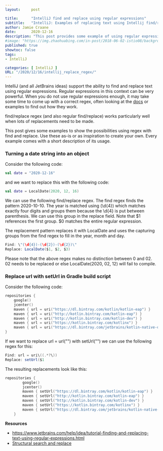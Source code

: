 ```yaml
---
layout:     post

title:      "IntelliJ find and replace using regular expressions"
subtitle:   "IntelliJ: Examples of replacing text using Intellij find/replace with regular expressions"
author: Jamie Craane
date:       2020-12-16
description: "This post provides some example of using regular expressions with IntelliJ find and replace function."
#image: "https://img.zhaohuabing.com/in-post/2018-06-02-istio08/background.jpg"
published: true
showtoc: false
tags:
- IntelliJ

categories: [ IntelliJ ]
URL: "/2020/12/16/intellij_replace_regex/" 
---
```

IntelliJ (and all JetBrains ideas) support the ability to find and replace text using regular expressions. Regular expressions in this context can be very powerful. When you do not use regular expressions enough, it may take some time to come up with a correct regex, often looking at the [docs](https://www.jetbrains.com/help/idea/tutorial-finding-and-replacing-text-using-regular-expressions.html) or examples to find out how they work.

find/replace regex (and also regular find/replace) works particularly well when lots of replacements need to be made. 

This post gives some examples to show the possibilities using regex with find and replace. Use these as-is or as inspiration to create your own. Every example comes with a short description of its usage.
 
### Turning a date string into an object

Consider the following code:

```kotlin
val date = "2020-12-16"
```

and we want to replace this with the following code:


```kotlin
val date = LocalDate(2020, 12, 16)
```

We can use the following find/replace regex. The find regex finds the pattern 2020-10-10. The year is matched using (\d{4}) which matches exactly four digits and groups them because the \d{4} is put between parenthesis. We can use this group in the replace field. Note that $1 references the first group. $0 matches the entire regular expression.

The replacement pattern replaces it with LocalDate and uses the capturing groups from the find regex to fill in the year, month and day.

```java
Find: \"(\d{4})-(\d{2})-(\d{2})\"
Replace: LocalDate($1, $2, $3)
```

Please note that the above regex makes no distinction between 0 and 02. 02 needs to be replaced or else LocalDate(2020, 02, 12) will fail to compile.

### Replace url with setUrl in Gradle build script

Consider the following code:

```kotlin
repositories {
    google()
    jcenter()
    maven { url = uri("https://dl.bintray.com/kotlin/kotlin-eap") }
    maven { url = uri("http://kotlin.bintray.com/kotlin-eap") }
    maven { url = uri("http://kotlin.bintray.com/kotlin-dev") }
    maven { url = uri("https://kotlin.bintray.com/kotlinx") }
    maven { url = uri("https://dl.bintray.com/jetbrains/kotlin-native-dependencies") }
}
```

If we want to replace url = url("") with setUrl("") we can use the following regex for this:

```java
Find: url = uri\((.*?\))
Replace: setUrl($1
```

The resulting replacements look like this:

```kotlin
repositories {
        google()
        jcenter()
        maven { setUrl("https://dl.bintray.com/kotlin/kotlin-eap") }
        maven { setUrl("http://kotlin.bintray.com/kotlin-eap") }
        maven { setUrl("http://kotlin.bintray.com/kotlin-dev") }
        maven { setUrl("https://kotlin.bintray.com/kotlinx") }
        maven { setUrl("https://dl.bintray.com/jetbrains/kotlin-native-dependencies") }
    }
```

**Resources**
- https://www.jetbrains.com/help/idea/tutorial-finding-and-replacing-text-using-regular-expressions.html
- [Structural search and replace](/2014/02/08/intellij_structural/)
